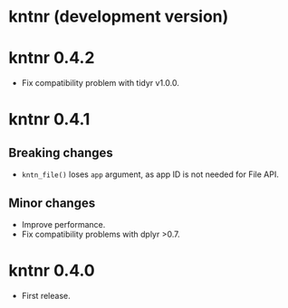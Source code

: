 # kntnr (development version)

# kntnr 0.4.2

* Fix compatibility problem with tidyr v1.0.0.

# kntnr 0.4.1

## Breaking changes

* `kntn_file()` loses `app` argument, as app ID is not needed for File API.

## Minor changes

* Improve performance.
* Fix compatibility problems with dplyr >0.7.

# kntnr 0.4.0

* First release.
